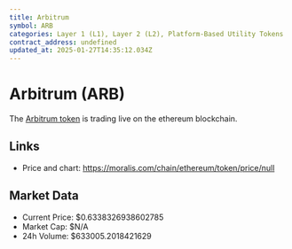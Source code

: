 ```yaml
---
title: Arbitrum
symbol: ARB
categories: Layer 1 (L1), Layer 2 (L2), Platform-Based Utility Tokens
contract_address: undefined
updated_at: 2025-01-27T14:35:12.034Z
---
```


# Arbitrum (ARB)
The [Arbitrum token](https://moralis.com/chain/ethereum/token/price/null) is trading live on the ethereum blockchain.

## Links
- Price and chart: https://moralis.com/chain/ethereum/token/price/null

## Market Data
- Current Price: $0.6338326938602785
- Market Cap: $N/A
- 24h Volume: $633005.2018421629
